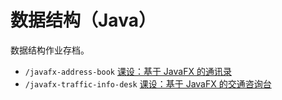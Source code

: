 # 数据结构（Java）

数据结构作业存档。

- `/javafx-address-book` [课设：基于 JavaFX 的通讯录](https://github.com/Lyana-nullptr/learning-backup/tree/main/university/data-structure/javafx-address-book)
- `/javafx-traffic-info-desk` [课设：基于 JavaFX 的交通咨询台](https://github.com/Lyana-nullptr/learning-backup/tree/main/university/data-structure/javafx-traffic-info-desk)
